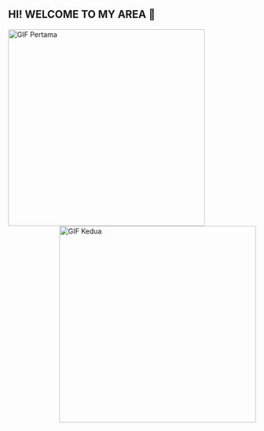 ## HI! WELCOME TO MY AREA 👋

<!--
**zankifath/ZankiFath** is a ✨ _special_ ✨ repository because its `README.md` (this file) appears on your GitHub profile.

Here are some ideas to get you started:

- 🔭 I’m currently working on ...
- 🌱 I’m currently learning ...
- 👯 I’m looking to collaborate on ...
- 🤔 I’m looking for help with ...
- 💬 Ask me about ...
- 📫 How to reach me: ...
- 😄 Pronouns: ...
- ⚡ Fun fact: ...
--> 
<img src="https://media.giphy.com/media/v1.Y2lkPWVjZjA1ZTQ3OW1qNmZ1Njk0aHVoZXptaHV2OWFxbzBxOGt0azlnOHZhYXBpbHhsbSZlcD12MV9naWZzX3JlbGF0ZWQmY3Q9Zw/OU6tgBi0YJ4HK/giphy.gif" alt="GIF Pertama" width="400" align="left">
<img src="https://media3.giphy.com/media/v1.Y2lkPTc5MGI3NjExN2RyNWRiYnBzeWVuMnh2YWt0OGNhZDh5MW56bmFvdThremcwN3d3byZlcD12MV9pbnRlcm5hbF9naWZfYnlfaWQmY3Q9Zw/13isJ0YVJbQF2M/giphy.gif" alt="GIF Kedua" width="400" align="right">
